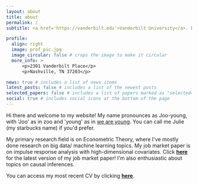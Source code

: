 ```yaml
---
layout: about
title: about
permalink: /
subtitle: <a href='https://vanderbilt.edu'>Vanderbilt University</a>. Econometrician.

profile:
  align: right
  image: prof_pic.jpg
  image_circular: false # crops the image to make it circular
  more_info: >
      <p>2301 Vanderbilt Place</p>
      <p>Nashville, TN 37203</p>

news: true # includes a list of news items
latest_posts: false # includes a list of the newest posts
selected_papers: false # includes a list of papers marked as "selected={true}"
social: true # includes social icons at the bottom of the page
---
```


Hi there and welcome to my website!
My name pronounces as Joo-young, with 'Joo' as in zoo and 'young' as in [we are young](https://youtu.be/Sv6dMFF_yts?feature=shared). You can call me Julie (my starbucks name) if you'd prefer.

My primary research field is on Econometric Theory, where I've mostly done research on big data/ machine learning topics. My job market paper is on impulse response analysis with high-dimensional covariates. Click **[here](https://drive.google.com/file/d/1zDoOTL6MqoVcN1KEJhjs2qlXNwv6x_vh/view?usp=drive_link)** for the latest version of my job market paper! I'm also enthusiastic about topics on causal inferences.

You can access my most recent CV by clicking **[here](https://drive.google.com/file/d/1oCFgG8x9EWe-CSvmTBnh9q42bzRuVuPQ/view?usp=drive_link)**.

